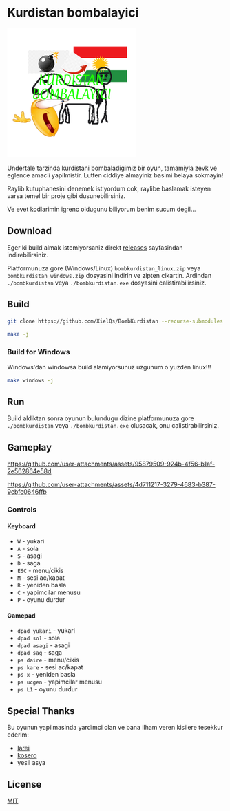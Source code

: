 # Kurdistan bombalayici

<img src="assets/icon.png" width="300" height="300" alt="bombkurdistan"/>

Undertale tarzinda kurdistani bombaladigimiz bir oyun, tamamiyla zevk ve eglence amacli yapilmistir. Lutfen ciddiye almayiniz basimi belaya sokmayin!

Raylib kutuphanesini denemek istiyordum cok, raylibe baslamak isteyen varsa temel bir proje gibi dusunebilirsiniz.

Ve evet kodlarimin igrenc oldugunu biliyorum benim sucum degil...

## Download

Eger ki build almak istemiyorsaniz direkt [releases](https://github.com/XielQs/BombKurdistan/releases) sayfasindan indirebilirsiniz.

Platformunuza gore (Windows/Linux) `bombkurdistan_linux.zip` veya `bombkurdistan_windows.zip` dosyasini indirin ve zipten cikartin. Ardindan `./bombkurdistan` veya `./bombkurdistan.exe` dosyasini calistirabilirsiniz.

## Build

```bash
git clone https://github.com/XielQs/BombKurdistan --recurse-submodules
```

```bash
make -j
```

### Build for Windows

Windows'dan windowsa build alamiyorsunuz uzgunum o yuzden linux!!!

```bash
make windows -j
```

## Run

Build aldiktan sonra oyunun bulundugu dizine platformunuza gore `./bombkurdistan` veya `./bombkurdistan.exe` olusacak, onu calistirabilirsiniz.

## Gameplay

https://github.com/user-attachments/assets/95879509-924b-4f56-b1af-2e562864e58d

https://github.com/user-attachments/assets/4d711217-3279-4683-b387-9cbfc0646ffb

### Controls

#### Keyboard

- `W` - yukari
- `A` - sola
- `S` - asagi
- `D` - saga
- `ESC` - menu/cikis
- `M` - sesi ac/kapat
- `R` - yeniden basla
- `C` - yapimcilar menusu
- `P` - oyunu durdur

#### Gamepad

- `dpad yukari` - yukari
- `dpad sol` - sola
- `dpad asagi` - asagi
- `dpad sag` - saga
- `ps daire` - menu/cikis
- `ps kare` - sesi ac/kapat
- `ps x` - yeniden basla
- `ps ucgen` - yapimcilar menusu
- `ps L1` - oyunu durdur

## Special Thanks

Bu oyunun yapilmasinda yardimci olan ve bana ilham veren kisilere tesekkur ederim:

- [larei](https://github.com/lareii)
- [kosero](https://github.com/kosero)
- yesil asya

## License

[MIT](LICENSE)
